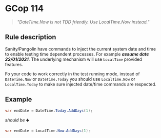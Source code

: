 ﻿# GCop 114

> *"DateTime.Now is not TDD friendly. Use LocalTime.Now instead."*

## Rule description

Sanity/Pangolin have commands to inject the current system date and time to enable testing time dependent processes. For example ***assume date 22/01/2021***. The underlying mechanism will use `LocalTime` provided features.

Fo your code to work correctly in the test running mode, instead of `DateTime.Now` or `DateTime.Today` you should use `LocalTime.Now` or `LocalTime.Today` to make sure injected date/time commands are respected.

## Example

```csharp
var endDate = DateTime.Today.AddDays(1);
```

*should be* 🡻

```csharp
var endDate = LocalTime.Now.AddDays(1);
```